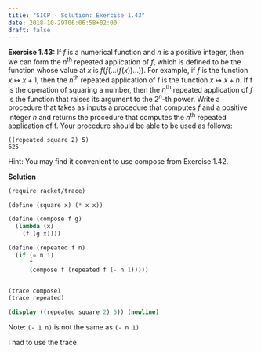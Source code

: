 ```yaml
---
title: "SICP - Solution: Exercise 1.43"
date: 2018-10-29T06:06:58+02:00
draft: false
---
```


**Exercise 1.43:** If $f$ is a numerical function and $n$ is a positive integer, then we can form the $n^{\text{th}}$ repeated application of $f$, which is defined to be the function whose value at $x$ is ${f(f(\dots(f(x))\dots))}$. For example, if $f$ is the function ${x\mapsto x+1}$, then the $n^{\text{th}}$ repeated application of f is the function ${x\mapsto x+n}$. If f is the operation of squaring a number, then the $n^{\text{th}}$ repeated application of $f$ is the function that raises its argument to the ${2^n\text{-th}}$ power. Write a procedure that takes as inputs a procedure that computes $f$ and a positive integer $n$ and returns the procedure that computes the $n^{\text{th}}$ repeated application of f. Your procedure should be able to be used as follows:

```
((repeated square 2) 5)
625
```

Hint: You may find it convenient to use compose from Exercise 1.42.

**Solution**

```scheme
(require racket/trace)

(define (square x) (* x x))

(define (compose f g)
  (lambda (x)
    (f (g x))))

(define (repeated f n)
  (if (= n 1)
      f
      (compose f (repeated f (- n 1)))))


(trace compose)
(trace repeated)

(display ((repeated square 2) 5)) (newline)
```

Note: `(- 1 n)` is not the same as `(- n 1)`

I had to use the trace
